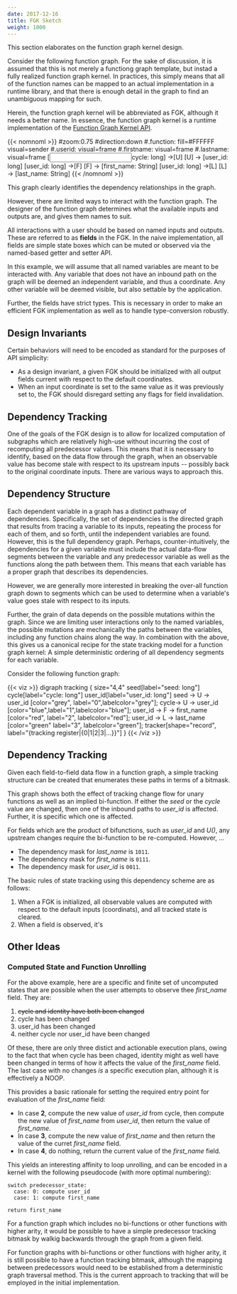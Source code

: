```yaml
---
date: 2017-12-16
title: FGK Sketch
weight: 1000
---
```


This section elaborates on the function graph kernel design.

Consider the following function graph. For the sake of discussion, it is assumed that this
is not merely a functiong graph template, but instad a fully realized function graph kernel.
In practices, this simply means that all of the function names can be mapped to an actual
implementation in a runtime library, and that there is enough detail in the graph to find
an unambiguous mapping for such.

Herein, the function graph kernel will be abbreviated as FGK, although it needs
a better name. In essence, the function graph kernel is a runtime implementation
of the [Function Graph Kernel API](../function_graph_kernel_api).


{{< nomnoml >}}
#zoom:0.75
#direction:down
#.function: fill=#FFFFFF visual=sender
#.userid: visual=frame
#.firstname: visual=frame
#.lastname: visual=frame
[<input>cycle: long] ->[<function>U]
[<function>U] -> [<userid>user_id: long]
[<userid>user_id: long] ->[<function>F]
[<function>F] -> [<firstname>first_name: String]
[<userid>user_id: long] ->[<function>L]
[<function>L] -> [<lastname>last_name: String]
{{< /nomnoml >}}

This graph clearly identifies the dependency relationships in the graph.

However, there are limited ways to interact with the function graph. The
designer of the function graph determines what the available inputs and outputs
are, and gives them names to suit. 

All interactions with a user should be based on named inputs and outputs. These
are referred to as **fields** in the FGK. In the naive implementation, all
fields are simple state boxes which can be muted or observed via the named-based
getter and setter API.

In this example, we will assume that all
named variables are meant to be interacted with. Any variable that does not have
an inbound path on the graph will be deemed an independent variable, and thus a
coordinate. Any other variable will be deemed visible, but also settable by the
application.

Further, the fields have strict types. This is necessary in order to make an
efficient FGK implementation as well as to handle type-conversion robustly.

## Design Invariants

Certain behaviors will need to be encoded as standard for the purposes of API
simplicity:

- As a design invariant, a given FGK should be initialized with all output fields
current with respect to the default coordinates.
- When an input coordinate is set to the same value as it was previously set to,
the FGK should disregard setting any flags for field invalidation.

## Dependency Tracking

One of the goals of the FGK design is to allow for localized computation of
subgraphs which are relatively high-use without incurring the cost of
recomputing all predecessor values. This means that it is necessary to identify,
based on the data flow through the graph, when an observable value has become
stale with respect to its upstream inputs -- possibly back to the original
coordinate inputs. There are various ways to approach this.

## Dependency Structure



Each dependent variable in a graph has a distinct pathway of dependencies.
Specifically, the set of dependencies is the directed graph that results from
tracing a variable to its inputs, repeating the process for each of them, and so
forth, until the independent variables are found. However, this is the full
dependency graph. Perhaps, counter-intuitively, the dependencies for a given
variable must include the actual data-flow segments between the variable and any
predecessor variable as well as the functions along the path between them. This
means that each variable has a proper graph that describes its dependencies.

However, we are generally more interested in breaking the over-all function
graph down to segments which can be used to determine when a variable's value
goes stale with respect to its inputs.

Further, the grain of data depends on the possible mutations within the graph.
Since we are limiting user interactions only to the named variables, the
possible mutations are mechanically the paths between the variables, including
any function chains along the way. In combination with the above, this gives
us a canonical recipe for the state tracking model for a function graph kernel:
A simple deterministic ordering of all dependency segments for each variable.

Consider the following function graph:

{{< viz >}}
digraph tracking {
    size="4,4"
    seed[label="seed: long"]
    cycle[label="cycle: long"]
    user_id[label="user_id: long"]
    seed -> U -> user_id [color="grey", label="0",labelcolor="grey"];
    cycle-> U -> user_id [color="blue",label="1",labelcolor="blue"];
    user_id -> F -> first_name [color="red", label="2", labelcolor="red"];
    user_id -> L -> last_name [color="green" label="3", labelcolor="green"];
  tracker[shape="record", label="{tracking register|{0|1|2|3|...}}"]
}
{{< /viz >}}

## Dependency Tracking

Given each field-to-field data flow in a function graph, a simple tracking structure
can be created that enumerates these paths in terms of a bitmask.

This graph shows both the effect of tracking change flow for unary functions as well
as an implied bi-function. If either the *seed* or the *cycle* value are changed, then
one of the inbound paths to *user_id* is affected. Further, it is specific which one is
affected.

For fields which are the product of bifunctions, such as *user_id* and *U()*, any upstream
changes require the bi-function to be re-computed. However, ...

- The dependency mask for *last_name* is `1011`.
- The dependency mask for *first_name* is `0111`.
- The dependency mask for *user_id* is `0011`.

The basic rules of state tracking using this dependency scheme are as follows:

1. When a FGK is initialized, all observable values are computed with
   respect to the default inputs (coordinats), and all tracked state is cleared.
2. When a field is observed, it's 


## Other Ideas

### Computed State and Function Unrolling

For the above example, here are a specific and finite set of uncomputed
states that are possible when the user attempts to observe thee *first_name* field.
They are:

1. <s>cycle and identity have both been changed</s>
2. cycle has been changed
3. user_id has been changed
4. neither cycle nor user_id have been changed

Of these, there are only three distict and actionable execution plans, owing to the
fact that when cycle has been chaged, identity might as well have been changed in terms
of how it affects the value of the *first_name* field. The last case with no changes *is*
a specific execution plan, although it is effectively a NOOP.

This provides a basic rationale for setting the required entry point for
evaluation of the *first_name* field:

- In case **2**, compute the new value of *user_id* from cycle, then compute the new value of *first_name* from *user_id*, then return the value of *first_name*.
- In case **3**, compute the new value of *first_name* and then return the value of the curret *first_name* field.
- In case **4**, do nothing, return the current value of the *first_name* field.

This yields an interesting affinity to loop unrolling, and can be encoded in a kernel with the following pseudocode (with more optimal numbering):

    switch predecessor_state:
      case: 0: compute user_id
      case: 1: compute first_name
    
    return first_name

For a function graph which includes no bi-functions or other functions with higher arity,
it would be possible to have a simple predecessor tracking bitmask by walkig backwards
through the graph from a given field.

For function graphs with bi-functions or other functions with higher arity, it
is still possible to have a function tracking bitmask, although the mapping
between predecessors would need to be established from a deterministic graph
traversal method. This is the current approach to tracking that will be
employed in the initial implementation.

